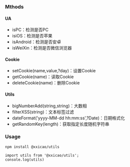 ### Mthods
#### UA
- isPC：检测是否PC
- isiOS：检测是否苹果
- isAndroid：检测是否安卓
- isWeiXin：检测是否微信浏览器

#### Cookie
- setCookie(name,value,?day)：设置Cookie
- getCookie(name)：读取Cookie
- deleteCookie(name)：删除Cookie

#### Utils
- bigNumberAdd(string,string)：大数相
- filterXSS(string)：文本标签过滤
- dateFormat('yyyy-MM-dd hh:mm:ss',?Date)：日期格式化
- getRandomKey(length)：获取指定长度随机字符串

### Usage
```
npm install @xxicao/utils

import utils from '@xxicao/utils';
console.log(utils)
```

